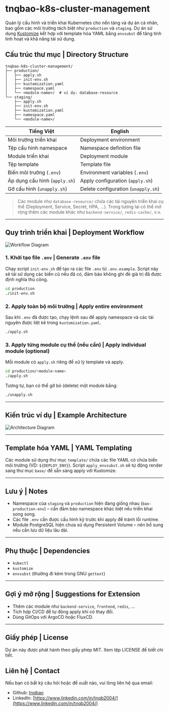 # tnqbao-k8s-cluster-management

Quản lý cấu hình và triển khai Kubernetes cho nền tảng và dự án cá nhân, bao gồm các môi trường tách biệt như `production` và `staging`. Dự án sử dụng [Kustomize](https://kustomize.io/) kết hợp với template hóa YAML bằng `envsubst` để tăng tính linh hoạt và khả năng tái sử dụng.

## Cấu trúc thư mục | Directory Structure

```
tnqbao-k8s-cluster-management/
├── production/
│   ├── apply.sh
│   ├── init-env.sh
│   ├── kustomization.yaml
│   ├── namespace.yaml
│   └── <module-name>/  # ví dụ: database-resource
└── staging/
    ├── apply.sh
    ├── init-env.sh
    ├── kustomization.yaml
    ├── namespace.yaml
    └── <module-name>/
```

| Tiếng Việt                    | English                             |
|-------------------------------|-------------------------------------|
| Môi trường triển khai         | Deployment environment              |
| Tệp cấu hình namespace        | Namespace definition file           |
| Module triển khai             | Deployment module                   |
| Tệp template                  | Template file                       |
| Biến môi trường (`.env`)      | Environment variables (`.env`)      |
| Áp dụng cấu hình (`apply.sh`) | Apply configuration (`apply.sh`)    |
| Gỡ cấu hình (`unapply.sh`)    | Delete configuration (`unapply.sh`) |

> Các module như `database-resource/` chứa các tài nguyên triển khai cụ thể (Deployment, Service, Secret, HPA, ...). Trong tương lai có thể mở rộng thêm các module khác như `backend-service/`, `redis-cache/`, v.v.

---

## Quy trình triển khai | Deployment Workflow

![Workflow Diagram](https://i.ibb.co/jPZV1jvW/Workflow.png)

### 1. Khởi tạo file `.env` | Generate `.env` file

Chạy script `init-env.sh` để tạo ra các file `.env` từ `.env.example`. Script này sẽ tái sử dụng các biến cũ nếu đã có, đảm bảo không ghi đè giá trị đã được định nghĩa thủ công.

```bash
cd production
./init-env.sh
```

### 2. Apply toàn bộ môi trường | Apply entire environment

Sau khi `.env` đã được tạo, chạy lệnh sau để apply namespace và các tài nguyên được liệt kê trong `kustomization.yaml`.

```bash
./apply.sh
```

### 3. Apply từng module cụ thể (nếu cần) | Apply individual module (optional)

Mỗi module có `apply.sh` riêng để xử lý template và apply.

```bash
cd production/<module-name>
./apply.sh
```

Tương tự, bạn có thể gỡ bỏ (delete) một module bằng:

```bash
./unapply.sh
```

---

## Kiến trúc ví dụ | Example Architecture

![Architecture Diagram](https://i.ibb.co/SD83WdYT/Workflow-1.png)

---

## Template hóa YAML | YAML Templating

Các module sử dụng thư mục `template/` chứa các file YAML có chứa biến môi trường (VD: `${DEPLOY_ENV}`). Script `apply_envsubst.sh` sẽ tự động render sang thư mục `base/` để sẵn sàng apply với Kustomize.

---

## Lưu ý | Notes

* Namespace của `staging` và `production` hiện đang giống nhau (`bao-production-env`) – cần đảm bảo namespace khác biệt nếu triển khai song song.
* Các file `.env` cần được cấu hình kỹ trước khi apply để tránh lỗi runtime.
* Module PostgreSQL hiện chưa sử dụng Persistent Volume – nên bổ sung nếu cần lưu dữ liệu lâu dài.

---

## Phụ thuộc | Dependencies

* `kubectl`
* `kustomize`
* `envsubst` (thường đi kèm trong GNU `gettext`)

---

## Gợi ý mở rộng | Suggestions for Extension

* Thêm các module như `backend-service`, `frontend`, `redis`, ...
* Tích hợp CI/CD để tự động apply khi có thay đổi.
* Dùng GitOps với ArgoCD hoặc FluxCD.

---

## Giấy phép | License

Dự án này được phát hành theo giấy phép MIT. Xem tệp LICENSE để biết chi tiết.

## Liên hệ | Contact

Nếu bạn có bất kỳ câu hỏi hoặc đề xuất nào, vui lòng liên hệ qua email:

* Github: [tnqbao](https://github.com/tnqbao)
* LinkedIn: [https://www.linkedin.com/in/tnqb2004/](https://www.linkedin.com/in/tnqb2004/)
